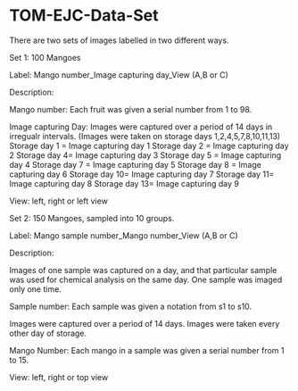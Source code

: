 # TOM-EJC-Data-Set


There are two sets of images labelled in two different ways.

Set 1: 100 Mangoes

Label: Mango number_Image capturing day_View (A,B or C)

Description: 

Mango number: Each fruit was given a serial number from 1 to 98.

Image capturing Day: Images were captured over a period of 14 days in irregualr intervals. (Images were taken on storage days 1,2,4,5,7,8,10,11,13)
Storage day 1 = Image capturing day 1 
Storage day 2 = Image capturing day 2 
Storage day 4= Image capturing day 3 
Storage day 5 = Image capturing day 4
Storage day 7 = Image capturing day 5
Storage day 8 = Image capturing day 6
Storage day 10= Image capturing day 7
Storage day 11= Image capturing day 8
Storage day 13= Image capturing day 9 


View: left, right or left view


Set 2: 150 Mangoes, sampled into 10 groups.

Label: Mango sample number_Mango number_View (A,B or C)

Description: 

Images of one sample was captured on a day, and that particular sample was used for chemical analysis on the same day. One sample was imaged only one time. 

Sample number: Each sample was given a notation from s1 to s10.

Images were captured over a period of 14 days. Images were taken every other day of storage.

Mango Number: Each mango in a sample was given a serial number from 1 to 15.

View: left, right or top view
